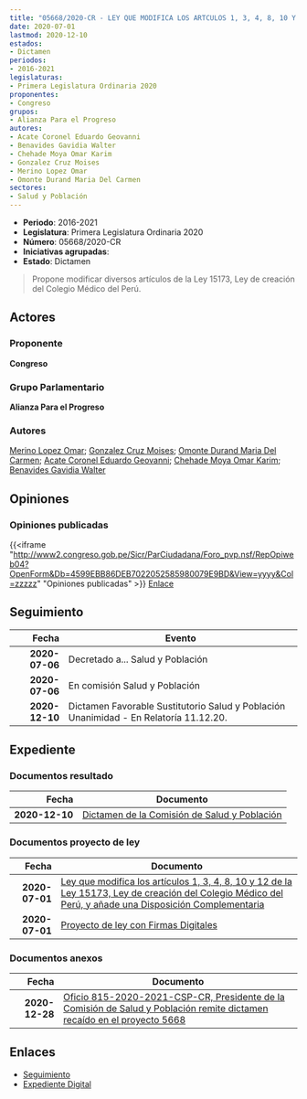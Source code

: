 ```yaml
---
title: "05668/2020-CR - LEY QUE MODIFICA LOS ARTCULOS 1, 3, 4, 8, 10 Y 12 DE LA LEY 15173, LEY DE CREACIÓN DEL COLEGIO MÉDICO DEL PERÚ, Y AÑADE UNA DISPOSICIÓN COMPLEMENTARIA"
date: 2020-07-01
lastmod: 2020-12-10
estados:
- Dictamen
periodos:
- 2016-2021
legislaturas:
- Primera Legislatura Ordinaria 2020
proponentes:
- Congreso
grupos:
- Alianza Para el Progreso
autores:
- Acate Coronel Eduardo Geovanni
- Benavides Gavidia Walter
- Chehade Moya Omar Karim
- Gonzalez Cruz Moises
- Merino Lopez Omar
- Omonte Durand Maria Del Carmen
sectores:
- Salud y Población
---
```

- **Periodo**: 2016-2021
- **Legislatura**: Primera Legislatura Ordinaria 2020
- **Número**: 05668/2020-CR
- **Iniciativas agrupadas**: 
- **Estado**: Dictamen

> Propone modificar diversos artículos de la Ley 15173, Ley de creación del Colegio Médico del Perú.


## Actores

### Proponente

**Congreso**

### Grupo Parlamentario

**Alianza Para el Progreso**

### Autores

[Merino Lopez Omar](mailto:mailto:omerino@congreso.gob.pe); [Gonzalez Cruz Moises](mailto:mailto:mgonzalezc@congreso.gob.pe); [Omonte Durand Maria Del Carmen](mailto:mailto:momonte@congreso.gob.pe); [Acate Coronel Eduardo Geovanni](mailto:mailto:eacate@congreso.gob.pe); [Chehade Moya Omar Karim](mailto:mailto:ochehade@congreso.gob.pe); [Benavides Gavidia Walter](mailto:mailto:wbenavides@congreso.gob.pe)

## Opiniones

### Opiniones publicadas

{{<iframe "http://www2.congreso.gob.pe/Sicr/ParCiudadana/Foro_pvp.nsf/RepOpiweb04?OpenForm&Db=4599EBB86DEB7022052585980079E9BD&View=yyyy&Col=zzzzz" "Opiniones publicadas" >}}
[Enlace](http://www2.congreso.gob.pe/Sicr/ParCiudadana/Foro_pvp.nsf/RepOpiweb04?OpenForm&Db=4599EBB86DEB7022052585980079E9BD&View=yyyy&Col=zzzzz)


## Seguimiento

| Fecha | Evento |
|------:|--------|
| **2020-07-06** | Decretado a... Salud y Población |
| **2020-07-06** | En comisión Salud y Población |
| **2020-12-10** | Dictamen Favorable Sustitutorio Salud y Población Unanimidad - En Relatoría 11.12.20. |

## Expediente

### Documentos resultado

| Fecha | Documento |
|------:|-----------|
| **2020-12-10** | [Dictamen de la Comisión de Salud y Población](http://www.leyes.congreso.gob.pe/Documentos/2016_2021/Dictamenes/Proyectos_de_Ley/05668DC21MAY20201210.pdf) |

### Documentos proyecto de ley

| Fecha | Documento |
|------:|-----------|
| **2020-07-01** | [Ley que modifica los artículos 1, 3, 4, 8, 10 y 12 de la Ley 15173, Ley de creación del Colegio Médico del Perú, y añade una Disposición Complementaria](http://www.leyes.congreso.gob.pe/Documentos/2016_2021/Proyectos_de_Ley_y_de_Resoluciones_Legislativas/PL05668-20200701.pdf) |
| **2020-07-01** | [Proyecto de ley con Firmas Digitales](http://www.leyes.congreso.gob.pe/Documentos/2016_2021/Proyectos_de_Ley_y_de_Resoluciones_Legislativas/Proyectos_Firmas_digitales/PL05668.pdf) |

### Documentos anexos

| Fecha | Documento |
|------:|-----------|
| **2020-12-28** | [Oficio 815-2020-2021-CSP-CR, Presidente de la Comisión de Salud y Población remite dictamen recaído en el proyecto 5668](http://www.leyes.congreso.gob.pe/Documentos/2016_2021/Oficios/Comisiones_Ordinarias/OFICIO-815-2020-2021-CSP-CR.pdf) |

## Enlaces

- [Seguimiento](http://www2.congreso.gob.pe/Sicr/TraDocEstProc/CLProLey2016.nsf/f7fff46988ca05b1052578e100829cc7/af10924d9e6e443a05258599005cba1c?OpenDocument)
- [Expediente Digital](http://www2.congreso.gob.pe/Sicr/TraDocEstProc/Expvirt_2011.nsf/visbusqptramdoc1621/05668?opendocument)

